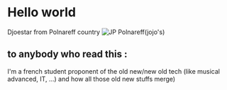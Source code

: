 # Hello world
Djoestar from Polnareff country
![JP Polnareff(jojo's)](https://github.com/djoestar77/djoestar77/assets/144283375/8045bd11-e827-4120-8f76-67837c83f85c)
## to anybody who read this :
I'm a french student proponent of the old new/new old tech (like musical advanced, IT, ...) and how all those old new stuffs merge)


